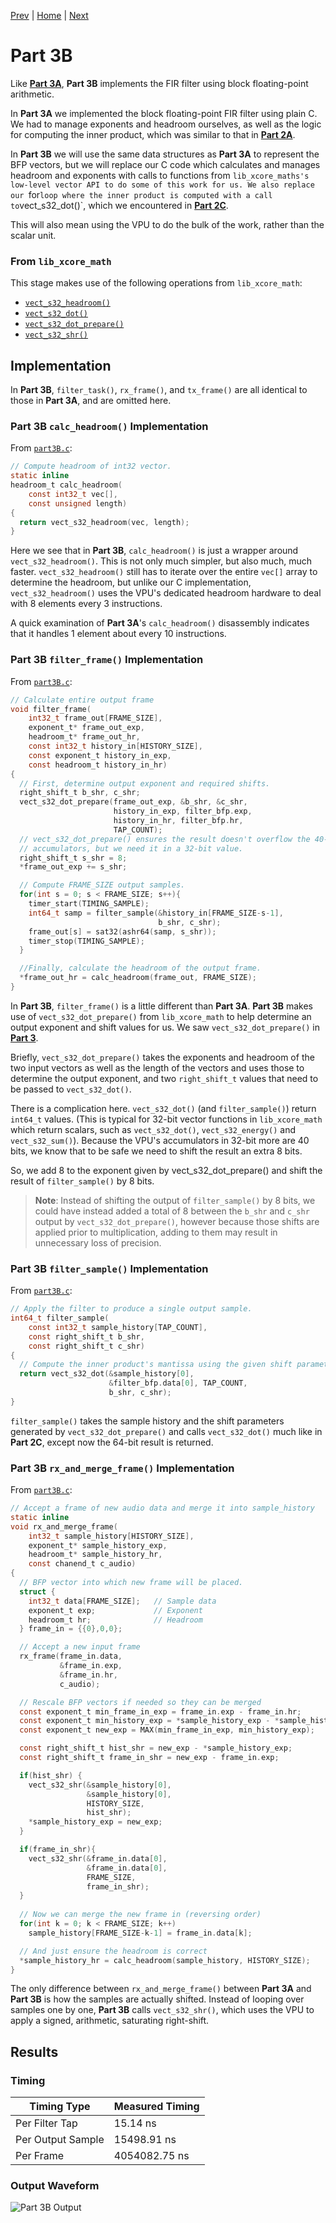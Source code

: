 
[Prev](part3A.md) | [Home](intro.md) | [Next](part3C.md)

# Part 3B

Like [**Part 3A**](part3A.md), **Part 3B** implements the FIR filter 
using block floating-point arithmetic.

In **Part 3A** we implemented the block floating-point FIR filter using plain C.
We had to manage exponents and headroom ourselves, as well as the logic for
computing the inner product, which was similar to that in [**Part
2A**](part2A.md).

In **Part 3B** we will use the same data structures as **Part 3A** to represent
the BFP vectors, but we will replace our C code which calculates and manages
headroom and exponents with calls to functions from `lib_xcore_maths's low-level
vector API to do some of this work for us. We also replace our `for` loop where
the inner product is computed with a call to `vect_s32_dot()`, which we
encountered in [**Part 2C**](part2C.md).

This will also mean using the VPU to do the bulk of the work, rather than the
scalar unit.

### From `lib_xcore_math`

This stage makes use of the following operations from `lib_xcore_math`:

* [`vect_s32_headroom()`](TODO)
* [`vect_s32_dot()`](TODO)
* [`vect_s32_dot_prepare()`](TODO)
* [`vect_s32_shr()`](TODO)

## Implementation

In **Part 3B**, `filter_task()`, `rx_frame()`, and `tx_frame()` are all
identical to those in **Part 3A**, and are omitted here.

### **Part 3B** `calc_headroom()` Implementation

From [`part3B.c`](TODO):
```c
// Compute headroom of int32 vector.
static inline
headroom_t calc_headroom(
    const int32_t vec[],
    const unsigned length)
{
  return vect_s32_headroom(vec, length);
}
```

Here we see that in **Part 3B**, `calc_headroom()` is just a wrapper around
`vect_s32_headroom()`. This is not only much simpler, but also much, much
faster. `vect_s32_headroom()` still has to iterate over the entire `vec[]` array
to determine the headroom, but unlike our C implementation,
`vect_s32_headroom()` uses the VPU's dedicated headroom hardware to deal with 8
elements every 3 instructions.

A quick examination of **Part 3A**'s `calc_headroom()` disassembly indicates
that it handles 1 element about every 10 instructions.

### **Part 3B** `filter_frame()` Implementation

From [`part3B.c`](TODO):
```c
// Calculate entire output frame
void filter_frame(
    int32_t frame_out[FRAME_SIZE],
    exponent_t* frame_out_exp,
    headroom_t* frame_out_hr,
    const int32_t history_in[HISTORY_SIZE],
    const exponent_t history_in_exp,
    const headroom_t history_in_hr)
{
  // First, determine output exponent and required shifts.
  right_shift_t b_shr, c_shr;
  vect_s32_dot_prepare(frame_out_exp, &b_shr, &c_shr, 
                       history_in_exp, filter_bfp.exp,
                       history_in_hr, filter_bfp.hr, 
                       TAP_COUNT);
  // vect_s32_dot_prepare() ensures the result doesn't overflow the 40-bit VPU
  // accumulators, but we need it in a 32-bit value.
  right_shift_t s_shr = 8;
  *frame_out_exp += s_shr;

  // Compute FRAME_SIZE output samples.
  for(int s = 0; s < FRAME_SIZE; s++){
    timer_start(TIMING_SAMPLE);
    int64_t samp = filter_sample(&history_in[FRAME_SIZE-s-1], 
                                 b_shr, c_shr);
    frame_out[s] = sat32(ashr64(samp, s_shr));
    timer_stop(TIMING_SAMPLE);
  }

  //Finally, calculate the headroom of the output frame.
  *frame_out_hr = calc_headroom(frame_out, FRAME_SIZE);
}
```

In **Part 3B**, `filter_frame()` is a little different than **Part 3A**. **Part
3B** makes use of `vect_s32_dot_prepare()` from `lib_xcore_math` to help
determine an output exponent and shift values for us. We saw
`vect_s32_dot_prepare()` in [**Part 3**](part3.md#_prepare-functions-in-lib_xcore_math).

Briefly, `vect_s32_dot_prepare()` takes the exponents and headroom of the two
input vectors as well as the length of the vectors and uses those to determine
the output exponent, and two `right_shift_t` values that need to be passed to
`vect_s32_dot()`.

There is a complication here. `vect_s32_dot()` (and `filter_sample()`) return
`int64_t` values. (This is typical for 32-bit vector functions in
`lib_xcore_math` which return scalars, such as `vect_s32_dot()`,
`vect_s32_energy()` and `vect_s32_sum()`). Because the VPU's accumulators in
32-bit more are 40 bits, we know that to be safe we need to shift the result an
extra 8 bits.

So, we add 8 to the exponent given by vect_s32_dot_prepare() and shift the
result of `filter_sample()` by 8 bits.

> **Note**: Instead of shifting the output of `filter_sample()` by 8 bits, we
> could have instead added a total of 8 between the `b_shr` and `c_shr` output
> by `vect_s32_dot_prepare()`, however because those shifts are applied prior to
> multiplication, adding to them may result in unnecessary loss of precision.


### **Part 3B** `filter_sample()` Implementation

From [`part3B.c`](TODO):
```c
// Apply the filter to produce a single output sample.
int64_t filter_sample(
    const int32_t sample_history[TAP_COUNT],
    const right_shift_t b_shr,
    const right_shift_t c_shr)
{
  // Compute the inner product's mantissa using the given shift parameters.
  return vect_s32_dot(&sample_history[0], 
                      &filter_bfp.data[0], TAP_COUNT,
                      b_shr, c_shr);
}
```

`filter_sample()` takes the sample history and the shift parameters generated by
`vect_s32_dot_prepare()` and calls `vect_s32_dot()` much like in **Part 2C**,
except now the 64-bit result is returned.

### **Part 3B** `rx_and_merge_frame()` Implementation

From [`part3B.c`](TODO):
```c
// Accept a frame of new audio data and merge it into sample_history
static inline 
void rx_and_merge_frame(
    int32_t sample_history[HISTORY_SIZE],
    exponent_t* sample_history_exp,
    headroom_t* sample_history_hr,
    const chanend_t c_audio)
{
  // BFP vector into which new frame will be placed.
  struct {
    int32_t data[FRAME_SIZE];   // Sample data
    exponent_t exp;             // Exponent
    headroom_t hr;              // Headroom
  } frame_in = {{0},0,0};

  // Accept a new input frame
  rx_frame(frame_in.data, 
           &frame_in.exp, 
           &frame_in.hr, 
           c_audio);

  // Rescale BFP vectors if needed so they can be merged
  const exponent_t min_frame_in_exp = frame_in.exp - frame_in.hr;
  const exponent_t min_history_exp = *sample_history_exp - *sample_history_hr;
  const exponent_t new_exp = MAX(min_frame_in_exp, min_history_exp);

  const right_shift_t hist_shr = new_exp - *sample_history_exp;
  const right_shift_t frame_in_shr = new_exp - frame_in.exp;

  if(hist_shr) {
    vect_s32_shr(&sample_history[0], 
                 &sample_history[0], 
                 HISTORY_SIZE,
                 hist_shr);
    *sample_history_exp = new_exp;
  }

  if(frame_in_shr){
    vect_s32_shr(&frame_in.data[0],
                 &frame_in.data[0],
                 FRAME_SIZE,
                 frame_in_shr);
  }
  
  // Now we can merge the new frame in (reversing order)
  for(int k = 0; k < FRAME_SIZE; k++)
    sample_history[FRAME_SIZE-k-1] = frame_in.data[k];

  // And just ensure the headroom is correct
  *sample_history_hr = calc_headroom(sample_history, HISTORY_SIZE);
}
```

The only difference between `rx_and_merge_frame()` between **Part 3A** and
**Part 3B** is how the samples are actually shifted. Instead of looping over
samples one by one, **Part 3B** calls `vect_s32_shr()`, which uses the VPU to
apply a signed, arithmetic, saturating right-shift.


## Results

### Timing

| Timing Type       | Measured Timing
|-------------------|-----------------------
| Per Filter Tap    | 15.14 ns   
| Per Output Sample | 15498.91 ns
| Per Frame         | 4054082.75 ns

### Output Waveform

![**Part 3B** Output](img/part3B.png)